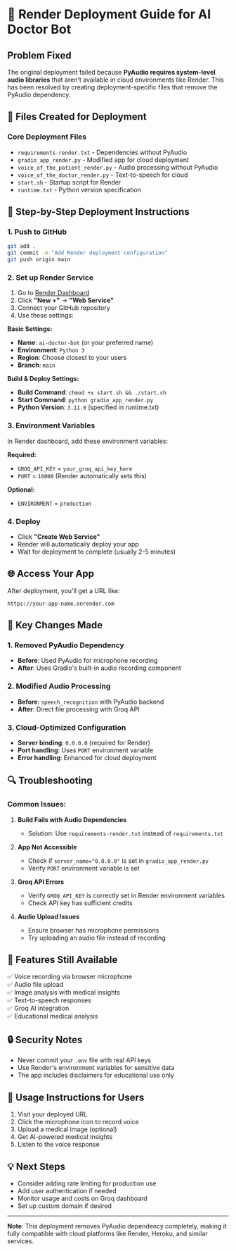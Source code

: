 # 🚀 Render Deployment Guide for AI Doctor Bot

## Problem Fixed
The original deployment failed because **PyAudio requires system-level audio libraries** that aren't available in cloud environments like Render. This has been resolved by creating deployment-specific files that remove the PyAudio dependency.

## 📁 Files Created for Deployment

### Core Deployment Files
- `requirements-render.txt` - Dependencies without PyAudio
- `gradio_app_render.py` - Modified app for cloud deployment
- `voice_of_the_patient_render.py` - Audio processing without PyAudio
- `voice_of_the_doctor_render.py` - Text-to-speech for cloud
- `start.sh` - Startup script for Render
- `runtime.txt` - Python version specification

## 🔧 Step-by-Step Deployment Instructions

### 1. Push to GitHub
```bash
git add .
git commit -m "Add Render deployment configuration"
git push origin main
```

### 2. Set up Render Service
1. Go to [Render Dashboard](https://dashboard.render.com/)
2. Click **"New +"** → **"Web Service"**
3. Connect your GitHub repository
4. Use these settings:

**Basic Settings:**
- **Name**: `ai-doctor-bot` (or your preferred name)
- **Environment**: `Python 3`
- **Region**: Choose closest to your users
- **Branch**: `main`

**Build & Deploy Settings:**
- **Build Command**: `chmod +x start.sh && ./start.sh`
- **Start Command**: `python gradio_app_render.py`
- **Python Version**: `3.11.0` (specified in runtime.txt)

### 3. Environment Variables
In Render dashboard, add these environment variables:

**Required:**
- `GROQ_API_KEY` = `your_groq_api_key_here`
- `PORT` = `10000` (Render automatically sets this)

**Optional:**
- `ENVIRONMENT` = `production`

### 4. Deploy
- Click **"Create Web Service"**
- Render will automatically deploy your app
- Wait for deployment to complete (usually 2-5 minutes)

## 🌐 Access Your App
After deployment, you'll get a URL like:
```
https://your-app-name.onrender.com
```

## 🎯 Key Changes Made

### 1. Removed PyAudio Dependency
- **Before**: Used PyAudio for microphone recording
- **After**: Uses Gradio's built-in audio recording component

### 2. Modified Audio Processing
- **Before**: `speech_recognition` with PyAudio backend
- **After**: Direct file processing with Groq API

### 3. Cloud-Optimized Configuration
- **Server binding**: `0.0.0.0` (required for Render)
- **Port handling**: Uses `PORT` environment variable
- **Error handling**: Enhanced for cloud deployment

## 🔍 Troubleshooting

### Common Issues:

1. **Build Fails with Audio Dependencies**
   - Solution: Use `requirements-render.txt` instead of `requirements.txt`

2. **App Not Accessible**
   - Check if `server_name="0.0.0.0"` is set in `gradio_app_render.py`
   - Verify `PORT` environment variable is set

3. **Groq API Errors**
   - Verify `GROQ_API_KEY` is correctly set in Render environment variables
   - Check API key has sufficient credits

4. **Audio Upload Issues**
   - Ensure browser has microphone permissions
   - Try uploading an audio file instead of recording

## 🏥 Features Still Available
✅ Voice recording via browser microphone  
✅ Audio file upload  
✅ Image analysis with medical insights  
✅ Text-to-speech responses  
✅ Groq AI integration  
✅ Educational medical analysis  

## 🔒 Security Notes
- Never commit your `.env` file with real API keys
- Use Render's environment variables for sensitive data
- The app includes disclaimers for educational use only

## 📱 Usage Instructions for Users
1. Visit your deployed URL
2. Click the microphone icon to record voice
3. Upload a medical image (optional)
4. Get AI-powered medical insights
5. Listen to the voice response

## 💡 Next Steps
- Consider adding rate limiting for production use
- Add user authentication if needed
- Monitor usage and costs on Groq dashboard
- Set up custom domain if desired

---
**Note**: This deployment removes PyAudio dependency completely, making it fully compatible with cloud platforms like Render, Heroku, and similar services.
